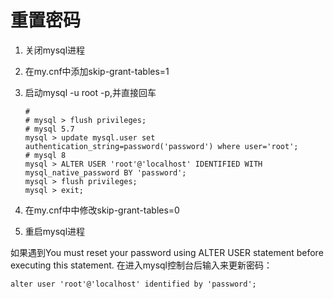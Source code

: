 # 重置密码

1. 关闭mysql进程

2. 在my.cnf中添加skip-grant-tables=1

3. 启动mysql -u root -p,并直接回车

   ```mysql
   #
   # mysql > flush privileges;
   # mysql 5.7
   mysql > update mysql.user set authentication_string=password('password') where user='root';
   # mysql 8
   mysql > ALTER USER 'root'@'localhost' IDENTIFIED WITH mysql_native_password BY 'password';
   mysql > flush privileges;
   mysql > exit;
   ```

4. 在my.cnf中中修改skip-grant-tables=0

5. 重启mysql进程



如果遇到You must reset your password using ALTER USER statement before executing this statement.
在进入mysql控制台后输入来更新密码：

```mysql
alter user 'root'@'localhost' identified by 'password';
```
